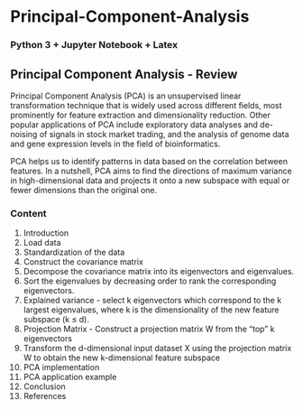 # Principal-Component-Analysis
### Python 3 + Jupyter Notebook + Latex

## Principal Component Analysis - Review 

Principal Component Analysis (PCA) is an unsupervised linear transformation technique that is widely used across different fields, most prominently for feature extraction and dimensionality reduction. Other popular applications of PCA include exploratory data analyses and de-noising of signals in stock market trading, and the analysis of genome data and gene expression levels in the field of bioinformatics.

PCA helps us to identify patterns in data based on the correlation between features. In a nutshell, PCA aims to find the directions of maximum variance in high-dimensional data and projects it onto a new subspace with equal or fewer dimensions than the original one.

### Content
1. Introduction
2. Load data
3. Standardization of the data
4. Construct the covariance matrix
5. Decompose the covariance matrix into its eigenvectors and eigenvalues.
6. Sort the eigenvalues by decreasing order to rank the corresponding eigenvectors.
7. Explained variance - select k eigenvectors which correspond to the k largest eigenvalues, where k is the dimensionality of the new feature subspace (k ≤ d).
8. Projection Matrix - Construct a projection matrix W from the “top” k eigenvectors
9. Transform the d-dimensional input dataset X using the projection matrix W to obtain the new k-dimensional feature subspace
10. PCA implementation
11. PCA application example
12. Conclusion
13. References
